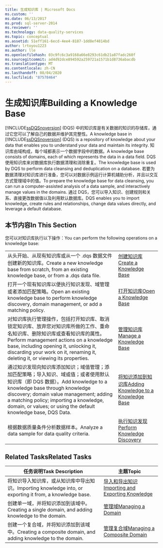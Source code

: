 ```yaml
---
title: 生成知识库 | Microsoft Docs
ms.custom: ''
ms.date: 06/13/2017
ms.prod: sql-server-2014
ms.reviewer: ''
ms.technology: data-quality-services
ms.topic: conceptual
ms.assetid: 51eff161-6ecd-4ee4-8187-1dd8ef4814bd
author: lrtoyou1223
ms.author: lle
ms.openlocfilehash: 03c9fc6c3a9168a66e8293c61db21a87fadc260f
ms.sourcegitcommit: ad4d92dce894592a259721a1571b1d8736abacdb
ms.translationtype: MT
ms.contentlocale: zh-CN
ms.lasthandoff: 08/04/2020
ms.locfileid: "87578464"
---
```

# <a name="building-a-knowledge-base"></a><span data-ttu-id="544d2-102">生成知识库</span><span class="sxs-lookup"><span data-stu-id="544d2-102">Building a Knowledge Base</span></span>
  <span data-ttu-id="544d2-103">[!INCLUDE[ssDQSnoversion](../includes/ssdqsnoversion-md.md)] (DQS) 中的知识库是有关数据的知识的存储库，通过它您可以了解自己的数据并维护其完整性。</span><span class="sxs-lookup"><span data-stu-id="544d2-103">A knowledge base in [!INCLUDE[ssDQSnoversion](../includes/ssdqsnoversion-md.md)] (DQS) is a repository of knowledge about your data that enables you to understand your data and maintain its integrity.</span></span> <span data-ttu-id="544d2-104">知识库由域构成，每个域都表示一个数据字段中的数据。</span><span class="sxs-lookup"><span data-stu-id="544d2-104">A knowledge base consists of domains, each of which represents the data in a data field.</span></span> <span data-ttu-id="544d2-105">DQS 使用知识库来对数据库执行数据清理和消除重复。</span><span class="sxs-lookup"><span data-stu-id="544d2-105">The knowledge base is used by DQS to perform data cleansing and deduplication on a database.</span></span> <span data-ttu-id="544d2-106">若要为数据清理对知识库进行准备，您可以对数据示例运行计算机辅助分析，并且以交互方式管理域中的值。</span><span class="sxs-lookup"><span data-stu-id="544d2-106">To prepare the knowledge base for data cleansing, you can run a computer-assisted analysis of a data sample, and interactively manage values in the domains.</span></span> <span data-ttu-id="544d2-107">通过 DQS，您可以导入知识、创建规则和关系、直接更改数据值以及利用默认数据库。</span><span class="sxs-lookup"><span data-stu-id="544d2-107">DQS enables you to import knowledge, create rules and relationships, change data values directly, and leverage a default database.</span></span>  
  
## <a name="in-this-section"></a><span data-ttu-id="544d2-108">本节内容</span><span class="sxs-lookup"><span data-stu-id="544d2-108">In This Section</span></span>  
 <span data-ttu-id="544d2-109">您可以对知识库执行以下操作：</span><span class="sxs-lookup"><span data-stu-id="544d2-109">You can perform the following operations on a knowledge base:</span></span>  
  
|||  
|-|-|  
|<span data-ttu-id="544d2-110">从头开始、从现有知识库或从一个 .dqs 数据文件创建新的知识库。</span><span class="sxs-lookup"><span data-stu-id="544d2-110">Create a new knowledge base from scratch, from an existing knowledge base, or from a .dqs data file.</span></span>|[<span data-ttu-id="544d2-111">创建知识库</span><span class="sxs-lookup"><span data-stu-id="544d2-111">Create a Knowledge Base</span></span>](../../2014/data-quality-services/create-a-knowledge-base.md)|  
|<span data-ttu-id="544d2-112">打开一个现有知识库以便执行知识发现、域管理或者添加匹配策略。</span><span class="sxs-lookup"><span data-stu-id="544d2-112">Open an existing knowledge base to perform knowledge discovery, domain management, or add a matching policy.</span></span>|[<span data-ttu-id="544d2-113">打开知识库</span><span class="sxs-lookup"><span data-stu-id="544d2-113">Open a Knowledge Base</span></span>](../../2014/data-quality-services/open-a-knowledge-base.md)|  
|<span data-ttu-id="544d2-114">对知识库执行管理操作，包括打开知识库、取消锁定知识库、放弃您对知识库所做的工作、重命名知识库、删除知识库或查看知识库的属性。</span><span class="sxs-lookup"><span data-stu-id="544d2-114">Perform management actions on a knowledge base, including opening it, unlocking it, discarding your work on it, renaming it, deleting it, or viewing its properties.</span></span>|[<span data-ttu-id="544d2-115">管理知识库</span><span class="sxs-lookup"><span data-stu-id="544d2-115">Manage a Knowledge Base</span></span>](../../2014/data-quality-services/manage-a-knowledge-base.md)|  
|<span data-ttu-id="544d2-116">通过知识发现向知识库添加知识；域值管理；添加匹配策略；导入知识、域或值；或者使用默认知识库（即 DQS 数据）。</span><span class="sxs-lookup"><span data-stu-id="544d2-116">Add knowledge to a knowledge base through knowledge discovery; domain value management; adding a matching policy; importing a knowledge, domain, or values; or using the default knowledge base, DQS Data.</span></span>|[<span data-ttu-id="544d2-117">将知识添加到知识库</span><span class="sxs-lookup"><span data-stu-id="544d2-117">Adding Knowledge to a Knowledge Base</span></span>](../../2014/data-quality-services/adding-knowledge-to-a-knowledge-base.md)|  
|<span data-ttu-id="544d2-118">根据数据质量条件分析数据样本。</span><span class="sxs-lookup"><span data-stu-id="544d2-118">Analyze a data sample for data quality criteria.</span></span>|[<span data-ttu-id="544d2-119">执行知识发现</span><span class="sxs-lookup"><span data-stu-id="544d2-119">Perform Knowledge Discovery</span></span>](../../2014/data-quality-services/perform-knowledge-discovery.md)|  
  
## <a name="related-tasks"></a><span data-ttu-id="544d2-120">Related Tasks</span><span class="sxs-lookup"><span data-stu-id="544d2-120">Related Tasks</span></span>  
  
|<span data-ttu-id="544d2-121">任务说明</span><span class="sxs-lookup"><span data-stu-id="544d2-121">Task Description</span></span>|<span data-ttu-id="544d2-122">主题</span><span class="sxs-lookup"><span data-stu-id="544d2-122">Topic</span></span>|  
|----------------------|-----------|  
|<span data-ttu-id="544d2-123">将知识导入知识库，或从知识库中导出知识。</span><span class="sxs-lookup"><span data-stu-id="544d2-123">Importing knowledge into, or exporting it from, a knowledge base.</span></span>|[<span data-ttu-id="544d2-124">导入和导出知识</span><span class="sxs-lookup"><span data-stu-id="544d2-124">Importing and Exporting Knowledge</span></span>](../../2014/data-quality-services/importing-and-exporting-knowledge.md)|  
|<span data-ttu-id="544d2-125">创建单一域，并将知识添加到该域中。</span><span class="sxs-lookup"><span data-stu-id="544d2-125">Creating a single domain, and adding knowledge to the domain.</span></span>|[<span data-ttu-id="544d2-126">管理域</span><span class="sxs-lookup"><span data-stu-id="544d2-126">Managing a Domain</span></span>](../../2014/data-quality-services/managing-a-domain.md)|  
|<span data-ttu-id="544d2-127">创建一个复合域，并将知识添加到该域中。</span><span class="sxs-lookup"><span data-stu-id="544d2-127">Creating a composite domain, and adding knowledge to the domain.</span></span>|[<span data-ttu-id="544d2-128">管理复合域</span><span class="sxs-lookup"><span data-stu-id="544d2-128">Managing a Composite Domain</span></span>](../../2014/data-quality-services/managing-a-composite-domain.md)|  
  
  
